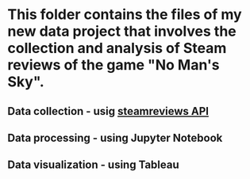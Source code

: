 # This folder contains the files of my new data project that involves the collection and analysis of Steam reviews of the game "No Man's Sky".

## Data collection - usig [steamreviews API](https://github.com/woctezuma/download-steam-reviews)


## Data processing - using Jupyter Notebook


## Data visualization - using Tableau
